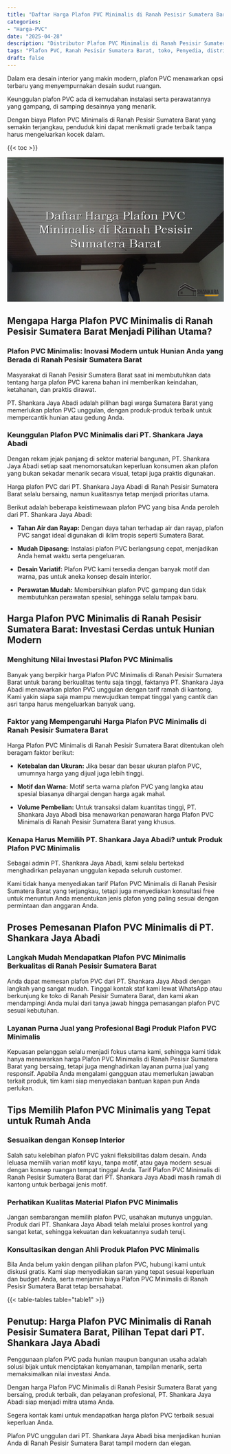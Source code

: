 ```yaml
---
title: "Daftar Harga Plafon PVC Minimalis di Ranah Pesisir Sumatera Barat"
categories: 
- "Harga-PVC"
date: "2025-04-28"
description: "Distributor Plafon PVC Minimalis di Ranah Pesisir Sumatera Barat untuk hunian, perkantoran, serta gerai. Material unggulan, variasi motif, pilihan warna modern, dengan servis penempatan oleh teknisi berpengalaman serta jaminan resmi!|Layanan penyediaan Plafon PVC Minimalis di Ranah Pesisir Sumatera Barat bagi kebutuhan tempat tinggal, kantor, maupun toko, dengan panel terbaik dan pemasangan oleh teknisi berpengalaman dan kepastian resmi.|Alternatif Plafon PVC Minimalis di Ranah Pesisir Sumatera Barat yang terpercaya bagi tempat tinggal, office, dan ritel, dengan panel unggulan dan penempatan ditangani oleh teknisi profesional dan jaminan resmi.|Penjualan Plafon PVC Minimalis di Ranah Pesisir Sumatera Barat bagi hunian, kantor, dan toko, dengan material unggulan dan instalasi dikerjakan oleh tenaga ahli ahli, disertai dengan garansi resmi.}"
tags: "Plafon PVC, Ranah Pesisir Sumatera Barat, toko, Penyedia, distributor"
draft: false
---
```


Dalam era desain interior yang makin modern, plafon PVC menawarkan opsi terbaru yang menyempurnakan desain sudut ruangan.

Keunggulan plafon PVC ada di kemudahan instalasi serta perawatannya yang gampang, di samping desainnya yang menarik.

Dengan biaya Plafon PVC Minimalis di Ranah Pesisir Sumatera Barat yang semakin terjangkau, penduduk kini dapat menikmati grade terbaik tanpa harus mengeluarkan kocek dalam.

{{< toc >}}

![Daftar Harga Plafon PVC Minimalis di Ranah Pesisir Sumatera Barat](/images/Harga-PVC/Daftar-Harga-Plafon-PVC-Minimalis-di-Ranah-Pesisir-Sumatera-Barat.png)


## Mengapa Harga Plafon PVC Minimalis di Ranah Pesisir Sumatera Barat Menjadi Pilihan Utama?

### Plafon PVC Minimalis: Inovasi Modern untuk Hunian Anda yang Berada di Ranah Pesisir Sumatera Barat

Masyarakat di Ranah Pesisir Sumatera Barat saat ini membutuhkan data tentang harga plafon PVC karena bahan ini memberikan keindahan, ketahanan, dan praktis dirawat.

PT. Shankara Jaya Abadi adalah pilihan bagi warga Sumatera Barat yang memerlukan plafon PVC unggulan, dengan produk-produk terbaik untuk mempercantik hunian atau gedung Anda.

### Keunggulan Plafon PVC Minimalis dari PT. Shankara Jaya Abadi

Dengan rekam jejak panjang di sektor material bangunan, PT. Shankara Jaya Abadi setiap saat menomorsatukan keperluan konsumen akan plafon yang bukan sekadar menarik secara visual, tetapi juga praktis digunakan.

Harga plafon PVC dari PT. Shankara Jaya Abadi di Ranah Pesisir Sumatera Barat selalu bersaing, namun kualitasnya tetap menjadi prioritas utama.

Berikut adalah beberapa keistimewaan plafon PVC yang bisa Anda peroleh dari PT. Shankara Jaya Abadi:

- **Tahan Air dan Rayap:** Dengan daya tahan terhadap air dan rayap, plafon PVC sangat ideal digunakan di iklim tropis seperti Sumatera Barat.

- **Mudah Dipasang:** Instalasi plafon PVC berlangsung cepat, menjadikan Anda hemat waktu serta pengeluaran.

- **Desain Variatif:** Plafon PVC kami tersedia dengan banyak motif dan warna, pas untuk aneka konsep desain interior.

- **Perawatan Mudah:** Membersihkan plafon PVC gampang dan tidak membutuhkan perawatan spesial, sehingga selalu tampak baru.

## Harga Plafon PVC Minimalis di Ranah Pesisir Sumatera Barat: Investasi Cerdas untuk Hunian Modern

### Menghitung Nilai Investasi Plafon PVC Minimalis

Banyak yang berpikir harga Plafon PVC Minimalis di Ranah Pesisir Sumatera Barat untuk barang berkualitas tentu saja tinggi, faktanya PT. Shankara Jaya Abadi menawarkan plafon PVC unggulan dengan tarif ramah di kantong. Kami yakin siapa saja mampu mewujudkan tempat tinggal yang cantik dan asri tanpa harus mengeluarkan banyak uang.

### Faktor yang Mempengaruhi Harga Plafon PVC Minimalis di Ranah Pesisir Sumatera Barat

Harga Plafon PVC Minimalis di Ranah Pesisir Sumatera Barat ditentukan oleh beragam faktor berikut:

- **Ketebalan dan Ukuran:** Jika besar dan besar ukuran plafon PVC, umumnya harga yang dijual juga lebih tinggi.

- **Motif dan Warna:** Motif serta warna plafon PVC yang langka atau spesial biasanya dihargai dengan harga agak mahal.

- **Volume Pembelian:** Untuk transaksi dalam kuantitas tinggi, PT. Shankara Jaya Abadi bisa menawarkan penawaran harga Plafon PVC Minimalis di Ranah Pesisir Sumatera Barat yang khusus.

### Kenapa Harus Memilih PT. Shankara Jaya Abadi? untuk Produk Plafon PVC Minimalis

Sebagai admin PT. Shankara Jaya Abadi, kami selalu bertekad menghadirkan pelayanan unggulan kepada seluruh customer.

Kami tidak hanya menyediakan tarif Plafon PVC Minimalis di Ranah Pesisir Sumatera Barat yang terjangkau, tetapi juga menyediakan konsultasi free untuk menuntun Anda menentukan jenis plafon yang paling sesuai dengan permintaan dan anggaran Anda.

## Proses Pemesanan Plafon PVC Minimalis di PT. Shankara Jaya Abadi

### Langkah Mudah Mendapatkan Plafon PVC Minimalis Berkualitas di Ranah Pesisir Sumatera Barat

Anda dapat memesan plafon PVC dari PT. Shankara Jaya Abadi dengan langkah yang sangat mudah. Tinggal kontak staf kami lewat WhatsApp atau berkunjung ke toko di Ranah Pesisir Sumatera Barat, dan kami akan mendampingi Anda mulai dari tanya jawab hingga pemasangan plafon PVC sesuai kebutuhan.

### Layanan Purna Jual yang Profesional Bagi Produk Plafon PVC Minimalis

Kepuasan pelanggan selalu menjadi fokus utama kami, sehingga kami tidak hanya menawarkan harga Plafon PVC Minimalis di Ranah Pesisir Sumatera Barat yang bersaing, tetapi juga menghadirkan layanan purna jual yang responsif. Apabila Anda mengalami gangguan atau memerlukan jawaban terkait produk, tim kami siap menyediakan bantuan kapan pun Anda perlukan.

## Tips Memilih Plafon PVC Minimalis yang Tepat untuk Rumah Anda

### Sesuaikan dengan Konsep Interior

Salah satu kelebihan plafon PVC yakni fleksibilitas dalam desain. Anda leluasa memilih varian motif kayu, tanpa motif, atau gaya modern sesuai dengan konsep ruangan tempat tinggal Anda. Tarif Plafon PVC Minimalis di Ranah Pesisir Sumatera Barat dari PT. Shankara Jaya Abadi masih ramah di kantong untuk berbagai jenis motif.

### Perhatikan Kualitas Material Plafon PVC Minimalis

Jangan sembarangan memilih plafon PVC, usahakan mutunya unggulan. Produk dari PT. Shankara Jaya Abadi telah melalui proses kontrol yang sangat ketat, sehingga kekuatan dan kekuatannya sudah teruji.

### Konsultasikan dengan Ahli Produk Plafon PVC Minimalis

Bila Anda belum yakin dengan pilihan plafon PVC, hubungi kami untuk diskusi gratis. Kami siap menyediakan saran yang tepat sesuai keperluan dan budget Anda, serta menjamin biaya Plafon PVC Minimalis di Ranah Pesisir Sumatera Barat tetap bersahabat.

{{< table-tables table="table1" >}}

## Penutup: Harga Plafon PVC Minimalis di Ranah Pesisir Sumatera Barat, Pilihan Tepat dari PT. Shankara Jaya Abadi

Penggunaan plafon PVC pada hunian maupun bangunan usaha adalah solusi bijak untuk menciptakan kenyamanan, tampilan menarik, serta memaksimalkan nilai investasi Anda.

Dengan harga Plafon PVC Minimalis di Ranah Pesisir Sumatera Barat yang bersaing, produk terbaik, dan pelayanan profesional, PT. Shankara Jaya Abadi siap menjadi mitra utama Anda.

Segera kontak kami untuk mendapatkan harga plafon PVC terbaik sesuai keperluan Anda.

Plafon PVC unggulan dari PT. Shankara Jaya Abadi bisa menjadikan hunian Anda di Ranah Pesisir Sumatera Barat tampil modern dan elegan.